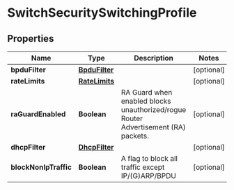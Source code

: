 # SwitchSecuritySwitchingProfile

## Properties
Name | Type | Description | Notes
------------ | ------------- | ------------- | -------------
**bpduFilter** | [**BpduFilter**](BpduFilter.md) |  |  [optional]
**rateLimits** | [**RateLimits**](RateLimits.md) |  |  [optional]
**raGuardEnabled** | **Boolean** | RA Guard when enabled blocks unauthorized/rogue Router Advertisement (RA) packets. |  [optional]
**dhcpFilter** | [**DhcpFilter**](DhcpFilter.md) |  |  [optional]
**blockNonIpTraffic** | **Boolean** | A flag to block all traffic except IP/(G)ARP/BPDU |  [optional]
